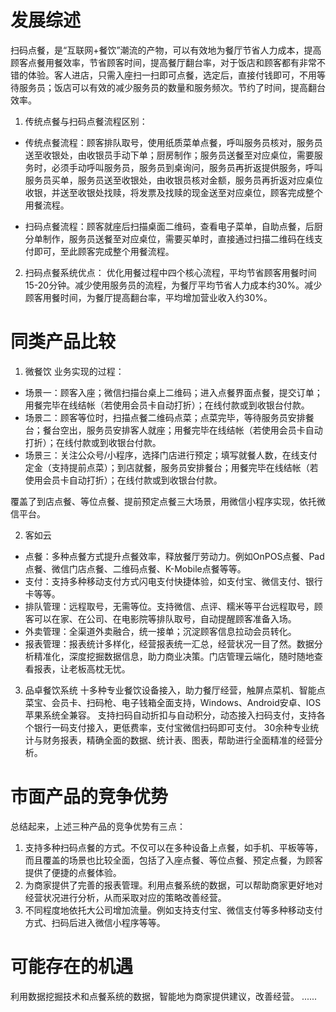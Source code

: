 # 发展综述
扫码点餐，是“互联网+餐饮”潮流的产物，可以有效地为餐厅节省人力成本，提高顾客点餐用餐效率，节省顾客时间，提高餐厅翻台率，对于饭店和顾客都有非常不错的体验。客人进店，只需入座扫一扫即可点餐，选定后，直接付钱即可，不用等待服务员；饭店可以有效的减少服务员的数量和服务频次。节约了时间，提高翻台效率。

1. 传统点餐与扫码点餐流程区别：
* 传统点餐流程：顾客排队取号，使用纸质菜单点餐，呼叫服务员核对，服务员送至收银处，由收银员手动下单；厨房制作；服务员送餐至对应桌位，需要服务时，必须手动呼叫服务员，服务员到桌询问，服务员再折返提供服务，呼叫服务员买单，服务员送至收银处，由收银员核对金额，服务员再折返对应桌位收银，并送至收银处找赎，将发票及找赎的现金送至对应桌位，顾客完成整个用餐流程。

* 扫码点餐流程：顾客就座后扫描桌面二维码，查看电子菜单，自助点餐，后厨分单制作，服务员送餐至对应桌位，需要买单时，直接通过扫描二维码在线支付即可，至此顾客完成整个用餐流程。

2. 扫码点餐系统优点：
优化用餐过程中四个核心流程，平均节省顾客用餐时间15-20分钟。减少使用服务员的流程，为餐厅平均节省人力成本约30%。减少顾客用餐时间，为餐厅提高翻台率，平均增加营业收入约30%。

# 同类产品比较
1. 微餐饮
业务实现的过程：
* 场景一：顾客入座；微信扫描台桌上二维码；进入点餐界面点餐，提交订单；用餐完毕在线结帐（若使用会员卡自动打折）；在线付款或到收银台付款。
* 场景二：顾客等位时，扫描点餐二维码点菜；点菜完毕，等待服务员安排餐台；餐台空出，服务员安排客人就座；用餐完毕在线结帐（若使用会员卡自动打折）；在线付款或到收银台付款。
* 场景三：关注公众号/小程序，选择门店进行预定；填写就餐人数，在线支付定金（支持提前点菜）；到店就餐，服务员安排餐台；用餐完毕在线结帐（若使用会员卡自动打折）；在线付款或到收银台付款。

覆盖了到店点餐、等位点餐、提前预定点餐三大场景，用微信小程序实现，依托微信平台。

2. 客如云
* 点餐：多种点餐方式提升点餐效率，释放餐厅劳动力。例如OnPOS点餐、Pad点餐、微信门店点餐、二维码点餐、K-Mobile点餐等等。
* 支付：支持多种移动支付方式闪电支付快捷体验，如支付宝、微信支付、银行卡等等。
* 排队管理：远程取号，无需等位。支持微信、点评、糯米等平台远程取号，顾客可以在家、在公司、在电影院等排队取号，自动提醒顾客准备入场。
* 外卖管理：全渠道外卖融合，统一接单；沉淀顾客信息拉动会员转化。
* 报表管理：报表统计多样化，经营报表统一汇总，经营状况一目了然。数据分析精准化，深度挖掘数据信息，助力商业决策。门店管理云端化，随时随地查看报表，让老板高枕无忧。

3. 品卓餐饮系统
十多种专业餐饮设备接入，助力餐厅经营，触屏点菜机、智能点菜宝、会员卡、扫码枪、电子钱箱全面支持，Windows、Android安卓、IOS苹果系统全兼容。
支持扫码自动折扣与自动积分，动态接入扫码支付，支持各个银行一码支付接入，更低费率，支付宝微信扫码即可支付。
30余种专业统计与财务报表，精确全面的数据、统计表、图表，帮助进行全面精准的经营分析。

# 市面产品的竞争优势
总结起来，上述三种产品的竞争优势有三点：

1. 支持多种扫码点餐的方式。不仅可以在多种设备上点餐，如手机、平板等等，而且覆盖的场景也比较全面，包括了入座点餐、等位点餐、预定点餐，为顾客提供了便捷的点餐体验。
2. 为商家提供了完善的报表管理。利用点餐系统的数据，可以帮助商家更好地对经营状况进行分析，从而采取对应的策略改善经营。
3. 不同程度地依托大公司增加流量。例如支持支付宝、微信支付等多种移动支付方式、扫码后进入微信小程序等等。

# 可能存在的机遇
利用数据挖掘技术和点餐系统的数据，智能地为商家提供建议，改善经营。
......